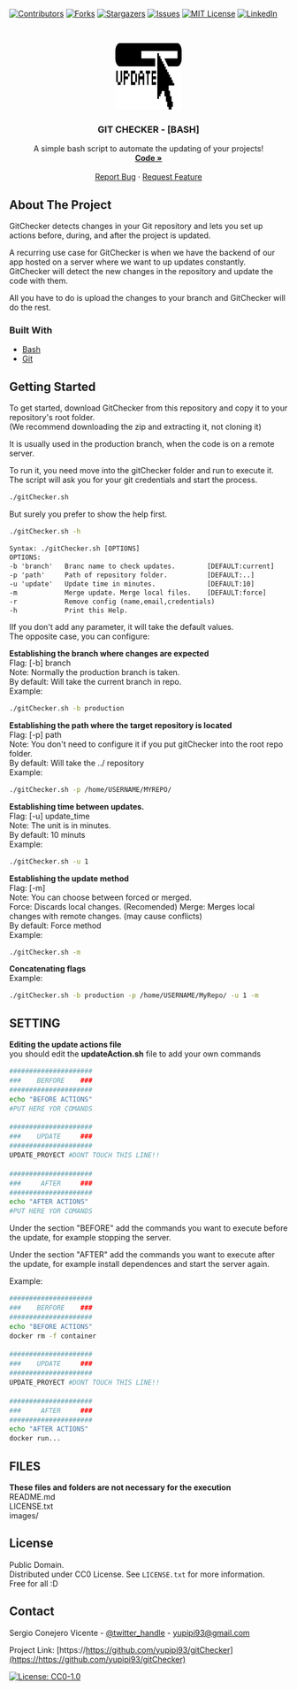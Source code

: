
[![Contributors][contributors-shield]][contributors-url]
[![Forks][forks-shield]][forks-url]
[![Stargazers][stars-shield]][stars-url]
[![Issues][issues-shield]][issues-url]
[![MIT License][license-shield]][license-url]
[![LinkedIn][linkedin-shield]][linkedin-url]




<!-- PROJECT LOGO -->
<br />
<p align="center">
  <a href="https://github.com/yupipi93/gitChecker">
    <img src="images/logo.png" alt="Logo" width="120" height="120">
  </a>

  <h3 align="center">GIT CHECKER - [BASH]</h3>

  <p align="center">
    A simple bash script to automate the updating of your projects!
    <br />
    <a href="https://github.com/yupipi93/gitChecker"><strong>Code »</strong></a>
    <br />
    <br />
    <a href="https://github.com/yupipi93/gitChecker/issues">Report Bug</a>
    ·
    <a href="https://github.com/yupipi93/gitChecker/issues">Request Feature</a>
  </p>
</p>


<!-- ABOUT THE PROJECT -->
## About The Project

GitChecker detects changes in your Git repository and lets you set up actions before, during, and after the project is updated.  

A recurring use case for GitChecker is when we have the backend of our app hosted on a server where we want to up updates constantly.
GitChecker will detect the new changes in the repository and update the code with them.  

All you have to do is upload the changes to your branch and GitChecker will do the rest.  


### Built With

* [Bash](https://en.wikipedia.org/wiki/Bash_(Unix_shell))
* [Git](https://git-scm.com/)


<!-- GETTING STARTED -->
## Getting Started

To get started, download GitChecker from this repository and copy it to your repository's root folder.  
(We recommend downloading the zip and extracting it, not cloning it)


It is usually used in the production branch, when the code is on a remote server.  

To run it, you need move into the gitChecker folder and run to execute it.  
The script will ask you for your git credentials and start the process.
```sh
./gitChecker.sh
```

But surely you prefer to show the help first. 
```sh
./gitChecker.sh -h 
```

```
Syntax: ./gitChecker.sh [OPTIONS]
OPTIONS:
-b 'branch'   Branc name to check updates.        [DEFAULT:current]
-p 'path'     Path of repository folder.          [DEFAULT:..]
-u 'update'   Update time in minutes.             [DEFAULT:10]
-m            Merge update. Merge local files.    [DEFAULT:force]
-r            Remove config (name,email,credentials)
-h            Print this Help.
```

IIf you don't add any parameter, it will take the default values.  
The opposite case, you can configure:

**Establishing the branch where changes are expected**  
Flag: [-b] branch  
Note: Normally the production branch is taken.  
By default: Will take the current branch in repo.  
Example:  
```sh
./gitChecker.sh -b production
```

**Establishing the path where the target repository is located**  
Flag: [-p] path  
Note: You don't need to configure it if you put gitChecker into the root repo folder.  
By default: Will take the ../ repository  
Example:  
```sh
./gitChecker.sh -p /home/USERNAME/MYREPO/
```

**Establishing time between updates.**  
Flag: [-u] update_time  
Note: The unit is in minutes.  
By default: 10 minuts  
Example:  
```sh
./gitChecker.sh -u 1
```

**Establishing the update method**  
Flag: [-m]  
Note: You can choose between forced or merged.    
Force: Discards local changes. (Recomended)
Merge: Merges local changes with remote changes. (may cause conflicts)  
By default: Force method   
Example:  
```sh
./gitChecker.sh -m
```

**Concatenating flags**  
Example:   
```sh
./gitChecker.sh -b production -p /home/USERNAME/MyRepo/ -u 1 -m
```


<!-- SETTING -->
## SETTING
**Editing the update actions file**  
you should edit the **updateAction.sh** file to add your own commands  

```sh
#####################
###    BERFORE    ###
#####################
echo "BEFORE ACTIONS"
#PUT HERE YOR COMANDS

#####################
###    UPDATE     ###
#####################
UPDATE_PROYECT #DONT TOUCH THIS LINE!!

#####################
###     AFTER     ###
#####################
echo "AFTER ACTIONS"
#PUT HERE YOR COMANDS
```

Under the section "BEFORE" add the commands you want to execute before the update, for example stopping the server.  

Under the section "AFTER" add the commands you want to execute after the update, for example install dependences and start the server again.  

Example:  

```sh
#####################
###    BERFORE    ###
#####################
echo "BEFORE ACTIONS"
docker rm -f container

#####################
###    UPDATE     ###
#####################
UPDATE_PROYECT #DONT TOUCH THIS LINE!!

#####################
###     AFTER     ###
#####################
echo "AFTER ACTIONS"
docker run...

```

<!-- SETTING -->
## FILES
**These files and folders are not necessary for the execution**  
README.md  
LICENSE.txt  
images/  


<!-- LICENSE -->
## License

Public Domain.  
Distributed under CC0 License. See `LICENSE.txt` for more information.  
Free for all :D  


<!-- CONTACT -->
## Contact

Sergio Conejero Vicente - [@twitter_handle](https://twitter.com/Yupipi93) - yupipi93@gmail.com

Project Link: [https://https://github.com/yupipi93/gitChecker](https://https://github.com/yupipi93/gitChecker)




<!-- Footer -->

[![License: CC0-1.0](https://licensebuttons.net/l/zero/1.0/80x15.png)](http://creativecommons.org/publicdomain/zero/1.0/)

<!-- MARKDOWN LINKS & IMAGES -->
<!-- https://www.markdownguide.org/basic-syntax/#reference-style-links -->
[contributors-shield]: https://img.shields.io/github/contributors/yupipi93/gitChecker.svg?style=flat-square
[contributors-url]: https://github.com/yupipi93/gitChecker/graphs/contributors
[forks-shield]: https://img.shields.io/github/forks/yupipi93/gitChecker.svg?style=flat-square
[forks-url]: https://github.com/yupipi93/gitChecker/network/members
[stars-shield]: https://img.shields.io/github/stars/yupipi93/gitChecker.svg?style=flat-square
[stars-url]: https://github.com/yupipi93/gitChecker/stargazers
[issues-shield]: https://img.shields.io/github/issues/yupipi93/gitChecker.svg?style=flat-square
[issues-url]: https://github.com/yupipi93/gitChecker/issues
[license-shield]: https://img.shields.io/badge/License-CC0%201.0-lightgrey.svg?style=flat-square
[license-url]: https://github.com/yupipi93/gitChecker/blob/master/LICENSE.txt
[linkedin-shield]: https://img.shields.io/badge/-LinkedIn-black.svg?style=flat-square&logo=linkedin&colorB=555
[linkedin-url]: https://linkedin.com/in/sergio-conejero-vicente-61226aa5/
[product-screenshot]: images/screenshot.png

